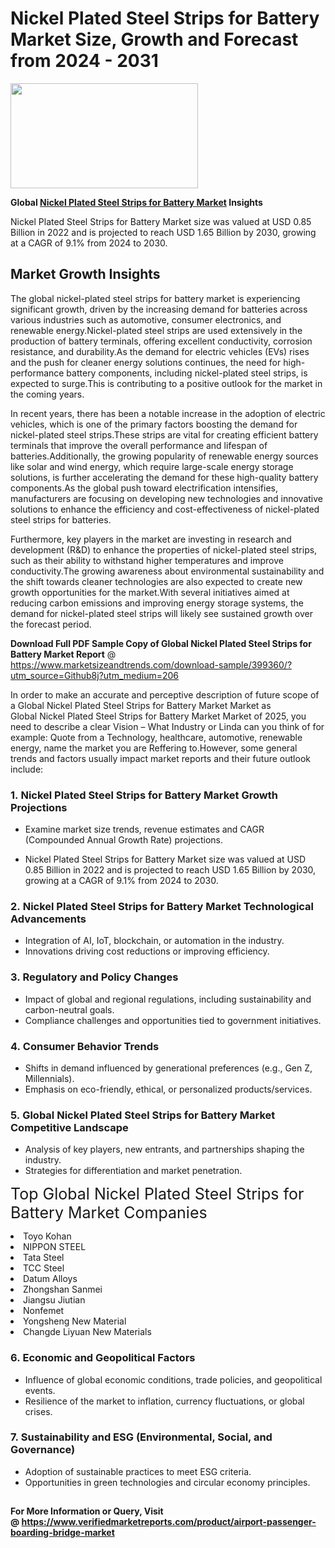 <H1>Nickel Plated Steel Strips for Battery Market Size, Growth and Forecast from 2024 - 2031</H1><img class="aligncenter size-medium wp-image-584254" src="https://thirdeyenews.in/wp-content/uploads/2024/09/Global-Market-Research-300x168.jpeg" alt="" width="300" height="168" /><p><strong>Global&nbsp;<a href="https://www.marketsizeandtrends.com/download-sample/399360/?utm_source=Github8j?utm_medium=206">Nickel Plated Steel Strips for Battery Market</a> Insights</strong></p><p>Nickel Plated Steel Strips for Battery Market size was valued at USD 0.85 Billion in 2022 and is projected to reach USD 1.65 Billion by 2030, growing at a CAGR of 9.1% from 2024 to 2030.</p><p><h2>Market Growth Insights</h2> <p>The global nickel-plated steel strips for battery market is experiencing significant growth, driven by the increasing demand for batteries across various industries such as automotive, consumer electronics, and renewable energy.Nickel-plated steel strips are used extensively in the production of battery terminals, offering excellent conductivity, corrosion resistance, and durability.As the demand for electric vehicles (EVs) rises and the push for cleaner energy solutions continues, the need for high-performance battery components, including nickel-plated steel strips, is expected to surge.This is contributing to a positive outlook for the market in the coming years.</p> <p>In recent years, there has been a notable increase in the adoption of electric vehicles, which is one of the primary factors boosting the demand for nickel-plated steel strips.These strips are vital for creating efficient battery terminals that improve the overall performance and lifespan of batteries.Additionally, the growing popularity of renewable energy sources like solar and wind energy, which require large-scale energy storage solutions, is further accelerating the demand for these high-quality battery components.As the global push toward electrification intensifies, manufacturers are focusing on developing new technologies and innovative solutions to enhance the efficiency and cost-effectiveness of nickel-plated steel strips for batteries.</p> <p>Furthermore, key players in the market are investing in research and development (R&D) to enhance the properties of nickel-plated steel strips, such as their ability to withstand higher temperatures and improve conductivity.The growing awareness about environmental sustainability and the shift towards cleaner technologies are also expected to create new growth opportunities for the market.With several initiatives aimed at reducing carbon emissions and improving energy storage systems, the demand for nickel-plated steel strips will likely see sustained growth over the forecast period.</p> <p><span class=""><strong>Download Full PDF Sample Copy of Global Nickel Plated Steel Strips for Battery Market Report</strong> @ <a href="https://www.marketsizeandtrends.com/download-sample/399360/?utm_source=Github8j?utm_medium=206" target="_blank">https://www.marketsizeandtrends.com/download-sample/399360/?utm_source=Github8j?utm_medium=206</a></span></p><p>In order to make an accurate and perceptive description of future scope of a Global&nbsp;Nickel Plated Steel Strips for Battery Market Market as Global&nbsp;Nickel Plated Steel Strips for Battery Market Market of 2025, you need to describe a clear Vision &ndash; What Industry or Linda can you think of for example: Quote from a Technology, healthcare, automotive, renewable energy, name the market you are Reffering to.However, some general trends and factors usually impact market reports and their future outlook include:</p><h3>1.&nbsp;<strong>Nickel Plated Steel Strips for Battery Market Growth Projections</strong></h3><ul><li>Examine market size trends, revenue estimates and CAGR (Compounded Annual Growth Rate) projections.</li><li><p>Nickel Plated Steel Strips for Battery Market size was valued at USD 0.85 Billion in 2022 and is projected to reach USD 1.65 Billion by 2030, growing at a CAGR of 9.1% from 2024 to 2030.</p></li></ul><h3>2.&nbsp;<strong>Nickel Plated Steel Strips for Battery Market Technological Advancements</strong></h3><ul><li>Integration of AI, IoT, blockchain, or automation in the industry.</li><li>Innovations driving cost reductions or improving efficiency.</li></ul><h3>3.&nbsp;<strong>Regulatory and Policy Changes</strong></h3><ul><li>Impact of global and regional regulations, including sustainability and carbon-neutral goals.</li><li>Compliance challenges and opportunities tied to government initiatives.</li></ul><h3>4.&nbsp;<strong>Consumer Behavior Trends</strong></h3><ul><li>Shifts in demand influenced by generational preferences (e.g., Gen Z, Millennials).</li><li>Emphasis on eco-friendly, ethical, or personalized products/services.</li></ul><h3>5.&nbsp;<strong>Global Nickel Plated Steel Strips for Battery Market Competitive Landscape</strong></h3><ul><li>Analysis of key players, new entrants, and partnerships shaping the industry.</li><li>Strategies for differentiation and market penetration.</li></ul><p data-pm-slice="1 1 []"><span style="color: inherit; font-family: inherit; font-size: 25px;">Top Global Nickel Plated Steel Strips for Battery Market Companies</span></p><div class="" data-test-id=""><p><li>Toyo Kohan</li><li> NIPPON STEEL</li><li> Tata Steel</li><li> TCC Steel</li><li> Datum Alloys</li><li> Zhongshan Sanmei</li><li> Jiangsu Jiutian</li><li> Nonfemet</li><li> Yongsheng New Material</li><li> Changde Liyuan New Materials</li></p></div><h3>6.&nbsp;<strong>Economic and Geopolitical Factors</strong></h3><ul><li>Influence of global economic conditions, trade policies, and geopolitical events.</li><li>Resilience of the market to inflation, currency fluctuations, or global crises.</li></ul><h3>7.&nbsp;<strong>Sustainability and ESG (Environmental, Social, and Governance)</strong></h3><ul><li>Adoption of sustainable practices to meet ESG criteria.</li><li>Opportunities in green technologies and circular economy principles.</li></ul><h2><strong style="font-size: 14px;">For More Information or Query, Visit @&nbsp;</strong><a style="background-color: #ffffff; font-size: 14px;" href="https://www.marketsizeandtrends.com/report/nickel-plated-steel-strips-for-battery-market/" target="_blank">https://www.verifiedmarketreports.com/product/airport-passenger-boarding-bridge-market</a></h2>